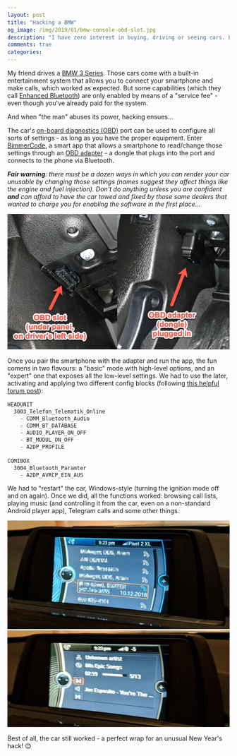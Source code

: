 ```yaml
---
layout: post
title: "Hacking a BMW"
og_image: /img/2019/01/bmw-console-obd-slot.jpg
description: "I have zero interest in buying, driving or seeing cars. But *hacking* one, well..."
comments: true
categories:
---
```


My friend drives a [BMW 3 Series](https://en.wikipedia.org/wiki/BMW_3_Series_(F30)). Those cars come with a built-in entertainment system that allows you to connect your smartphone and make calls, which worked as expected. But some capabilities (which they call [Enhanced Bluetooth](https://www.youtube.com/watch?v=tBZFPzJadvI)) are only enabled by means of a "service fee" - even though you've already paid for the system.

And when "the man" abuses its power, hacking ensues...

<!--more-->

The car's [on-board diagnostics (OBD)](https://en.wikipedia.org/wiki/On-board_diagnostics) port can be used to configure all sorts of settings - as long as you have the proper equipment. Enter [BimmerCode](http://www.bimmercodeapp.com), a smart app that allows a smartphone to read/change those settings through an [OBD adapter](http://www.bimmercodeapp.com/adapter/) - a dongle that plugs into the port and connects to the phone via Bluetooth.

_**Fair warning**: there must be a dozen ways in which you can render your car unusable by changing those settings (names suggest they affect things like the engine and fuel injection). Don't do anything unless you are confident **and** can afford to have the car towed and fixed by those same dealers that wanted to charge you for enabling the software in the first place..._

![Console OBD slot and dongle](/img/2019/01/bmw-console-obd-slot.jpg)

Once you pair the smartphone with the adapter and run the app, the fun comens in two flavours: a "basic" mode with high-level options, and an "expert" one that exposes all the low-level settings. We had to use the later, activating and applying two different config blocks (following [this helpful forum post](https://f30.bimmerpost.com/forums/showthread.php?t=1474066)):

```
HEADUNIT
  3003_Telefon_Telematik_Online
    - CDMM_Bluetooth_Audio
    - CDMM_BT_DATABASE
    - AUDIO_PLAYER_ON_OFF
    - BT_MODUL_ON_OFF
    - A2DP_PROFILE

COMIBOX
  3004_Bluetooth_Paramter
    - A2DP_AVRCP_EIN_AUS
```

We had to "restart" the car,  Windows-style (turning the ignition mode off and on again). Once we did, all the functions worked: browsing call lists, playing music (and controlling it from the car, even on a non-standard Android player app), Telegram calls and some other things.

![It snagged my call list...](/img/2019/01/contacts.jpg)
![...but played songs](/img/2019/01/music.jpg)

Best of all, the car still worked - a perfect wrap for an unusual New Year's hack! 😊
